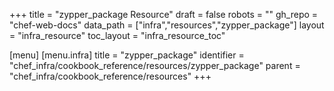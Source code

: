 +++
title = "zypper_package Resource"
draft = false
robots = ""
gh_repo = "chef-web-docs"
data_path = ["infra","resources","zypper_package"]
layout = "infra_resource"
toc_layout = "infra_resource_toc"

[menu]
  [menu.infra]
    title = "zypper_package"
    identifier = "chef_infra/cookbook_reference/resources/zypper_package"
    parent = "chef_infra/cookbook_reference/resources"
+++

<!-- The contents of this page are automatically generated from the zypper_package.yaml file in the data directory. -->
<!-- To suggest a change, edit the https://github.com/chef/chef/blob/master/lib/chef/resource/zypper_package.rb file
      and submit a pull request to the https://github.com/chef/chef repository. -->
